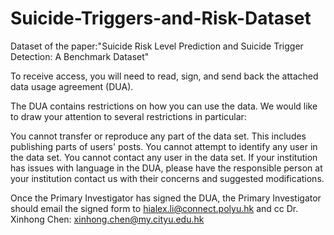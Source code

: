 # Suicide-Triggers-and-Risk-Dataset

Dataset of the paper:"Suicide Risk Level Prediction and Suicide Trigger Detection: A Benchmark Dataset"

To receive access, you will need to read, sign, and send back the attached data usage agreement (DUA).

The DUA contains restrictions on how you can use the data. We would like to draw your attention to several restrictions in particular:

You cannot transfer or reproduce any part of the data set. This includes publishing parts of users' posts.
You cannot attempt to identify any user in the data set.
You cannot contact any user in the data set.
If your institution has issues with language in the DUA, please have the responsible person at your institution contact us with their concerns and suggested modifications.

Once the Primary Investigator has signed the DUA, the Primary Investigator should email the signed form to hialex.li@connect.polyu.hk and cc Dr. Xinhong Chen: xinhong.chen@my.cityu.edu.hk
